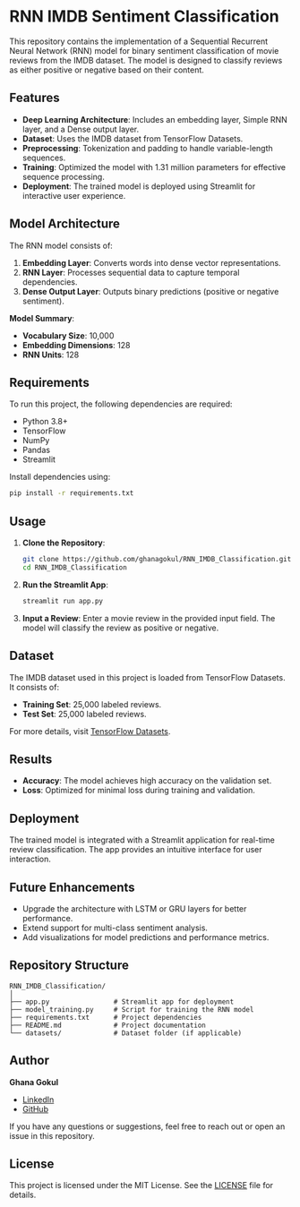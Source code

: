 # RNN IMDB Sentiment Classification

This repository contains the implementation of a Sequential Recurrent Neural Network (RNN) model for binary sentiment classification of movie reviews from the IMDB dataset. The model is designed to classify reviews as either positive or negative based on their content.

## Features
- **Deep Learning Architecture**: Includes an embedding layer, Simple RNN layer, and a Dense output layer.
- **Dataset**: Uses the IMDB dataset from TensorFlow Datasets.
- **Preprocessing**: Tokenization and padding to handle variable-length sequences.
- **Training**: Optimized the model with 1.31 million parameters for effective sequence processing.
- **Deployment**: The trained model is deployed using Streamlit for interactive user experience.

## Model Architecture
The RNN model consists of:
1. **Embedding Layer**: Converts words into dense vector representations.
2. **RNN Layer**: Processes sequential data to capture temporal dependencies.
3. **Dense Output Layer**: Outputs binary predictions (positive or negative sentiment).

**Model Summary**:
- **Vocabulary Size**: 10,000
- **Embedding Dimensions**: 128
- **RNN Units**: 128

## Requirements
To run this project, the following dependencies are required:
- Python 3.8+
- TensorFlow
- NumPy
- Pandas
- Streamlit

Install dependencies using:
```bash
pip install -r requirements.txt
```

## Usage

1. **Clone the Repository**:
   ```bash
   git clone https://github.com/ghanagokul/RNN_IMDB_Classification.git
   cd RNN_IMDB_Classification
   ```

2. **Run the Streamlit App**:
   ```bash
   streamlit run app.py
   ```

3. **Input a Review**:
   Enter a movie review in the provided input field. The model will classify the review as positive or negative.

## Dataset
The IMDB dataset used in this project is loaded from TensorFlow Datasets. It consists of:
- **Training Set**: 25,000 labeled reviews.
- **Test Set**: 25,000 labeled reviews.

For more details, visit [TensorFlow Datasets](https://www.tensorflow.org/datasets/catalog/imdb_reviews).

## Results
- **Accuracy**: The model achieves high accuracy on the validation set.
- **Loss**: Optimized for minimal loss during training and validation.

## Deployment
The trained model is integrated with a Streamlit application for real-time review classification. The app provides an intuitive interface for user interaction.

## Future Enhancements
- Upgrade the architecture with LSTM or GRU layers for better performance.
- Extend support for multi-class sentiment analysis.
- Add visualizations for model predictions and performance metrics.

## Repository Structure
```plaintext
RNN_IMDB_Classification/
│
├── app.py                # Streamlit app for deployment
├── model_training.py     # Script for training the RNN model
├── requirements.txt      # Project dependencies
├── README.md             # Project documentation
└── datasets/             # Dataset folder (if applicable)
```

## Author
**Ghana Gokul**  
- [LinkedIn](https://linkedin.com/in/ghanagokul/)  
- [GitHub](https://github.com/ghanagokul)  

If you have any questions or suggestions, feel free to reach out or open an issue in this repository.

## License
This project is licensed under the MIT License. See the [LICENSE](LICENSE) file for details.
